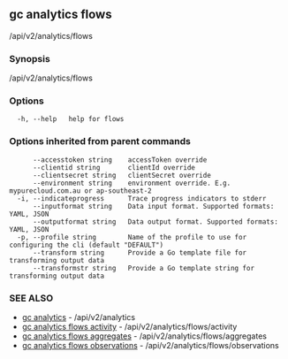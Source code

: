 ## gc analytics flows

/api/v2/analytics/flows

### Synopsis

/api/v2/analytics/flows

### Options

```
  -h, --help   help for flows
```

### Options inherited from parent commands

```
      --accesstoken string    accessToken override
      --clientid string       clientId override
      --clientsecret string   clientSecret override
      --environment string    environment override. E.g. mypurecloud.com.au or ap-southeast-2
  -i, --indicateprogress      Trace progress indicators to stderr
      --inputformat string    Data input format. Supported formats: YAML, JSON
      --outputformat string   Data output format. Supported formats: YAML, JSON
  -p, --profile string        Name of the profile to use for configuring the cli (default "DEFAULT")
      --transform string      Provide a Go template file for transforming output data
      --transformstr string   Provide a Go template string for transforming output data
```

### SEE ALSO

* [gc analytics](gc_analytics.html)	 - /api/v2/analytics
* [gc analytics flows activity](gc_analytics_flows_activity.html)	 - /api/v2/analytics/flows/activity
* [gc analytics flows aggregates](gc_analytics_flows_aggregates.html)	 - /api/v2/analytics/flows/aggregates
* [gc analytics flows observations](gc_analytics_flows_observations.html)	 - /api/v2/analytics/flows/observations



